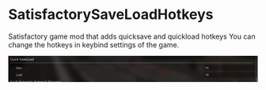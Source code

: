 # SatisfactorySaveLoadHotkeys
Satisfactory game mod that adds quicksave and quickload hotkeys
You can change the hotkeys in keybind settings of the game.

![](https://github.com/Scordium/SatisfactorySaveLoadHotkeys/blob/main/Resources/Preview.png)
